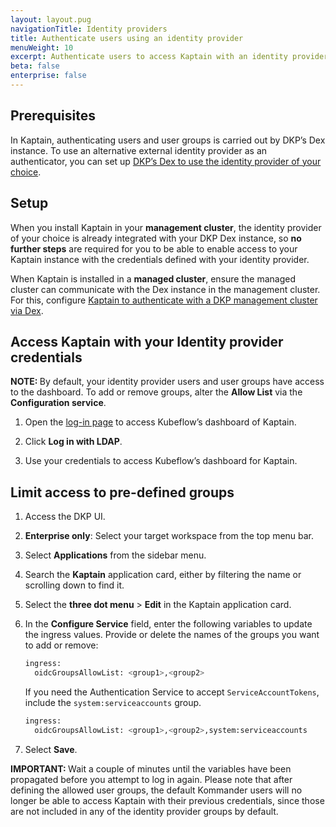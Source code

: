 ```yaml
---
layout: layout.pug
navigationTitle: Identity providers
title: Authenticate users using an identity provider
menuWeight: 10
excerpt: Authenticate users to access Kaptain with an identity provider
beta: false
enterprise: false
---
```


## Prerequisites

In Kaptain, authenticating users and user groups is carried out by DKP’s Dex instance. To use an alternative external identity provider as an authenticator, you can set up [DKP’s Dex to use the identity provider of your choice][ident].

## Setup

When you install Kaptain in your **management cluster**, the identity provider of your choice is already integrated with your DKP Dex instance, so **no further steps** are required for you to be able to enable access to your Kaptain instance with the credentials defined with your identity provider.

When Kaptain is installed in a **managed cluster**, ensure the managed cluster can communicate with the Dex instance in the management cluster. For this, configure [Kaptain to authenticate with a DKP management cluster via Dex][dex].

## Access Kaptain with your Identity provider credentials

<p class="message--note"><strong>NOTE: </strong>By default, your identity provider users and user groups have access to the dashboard. To add or remove groups, alter the <b>Allow List</b> via the <b>Configuration service</b>.</p>

1.  Open the [log-in page](../../install/deploy-kaptain#log-in-to-kaptain-using-the-management-clusters-dex-instance) to access Kubeflow’s dashboard of Kaptain.

1.  Click **Log in with LDAP**.

1.  Use your credentials to access Kubeflow’s dashboard for Kaptain.

## Limit access to pre-defined groups

1.  Access the DKP UI.

1.  **Enterprise only**: Select your target workspace from the top menu bar.

1.  Select **Applications** from the sidebar menu.

1.  Search the **Kaptain** application card, either by filtering the name or scrolling down to find it.

1.  Select the **three dot menu** > **Edit** in the Kaptain application card.

1.  In the **Configure Service** field, enter the following variables to update the ingress values. Provide or delete the names of the groups you want to add or remove:

    ```bash
    ingress: 
      oidcGroupsAllowList: <group1>,<group2>
    ```

    If you need the Authentication Service to accept `ServiceAccountTokens`, include the `system:serviceaccounts` group.

    ```bash
    ingress: 
      oidcGroupsAllowList: <group1>,<group2>,system:serviceaccounts
    ```

1.  Select **Save**.

<p class="message--important"><strong>IMPORTANT: </strong>Wait a couple of minutes until the variables have been propagated before you attempt to log in again. Please note that after defining the allowed user groups, the default Kommander users will no longer be able to access Kaptain with their previous credentials, since those are not included in any of the identity provider groups by default.</p>

[ident]: ../../../../kommander/2.2/security/oidc/
[dex]: ../../../2.1.0/configuration/external-dex/
